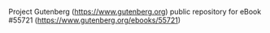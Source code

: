 Project Gutenberg (https://www.gutenberg.org) public repository for
eBook #55721 (https://www.gutenberg.org/ebooks/55721)

